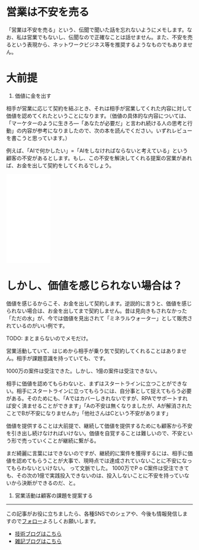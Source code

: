 # 営業は不安を売る
  
「営業は不安を売る」という、伝聞で聞いた話を忘れないようにメモします。なお、私は営業でもないし、伝聞なので正確なことは話せません。また、不安を売るという表現から、ネットワークビジネス等を推奨するようなものでもありません。
  
# 大前提
  
1. 価値に金を出す
  
相手が営業に応じて契約を結ぶとき、それは相手が営業してくれた内容に対して価値を認めてくれたということになります。（価値の具体的な内容については、「マーケターのように生きろ―「あなたが必要だ」と言われ続ける人の思考と行動」の内容が参考になりましたので、次の本を読んでください。いずれレビューを書こうと思っています。）
  
例えば、「AIで何かしたい」=「AIをしなければならないと考えている」という顧客の不安があるとします。もし、この不安を解決してくれる提案の営業があれば、お金を出して契約をしてくれるでしょう。
  
<iframe style="width:120px;height:240px;" marginwidth="0" marginheight="0" scrolling="no" frameborder="0" src="//rcm-fe.amazon-adsystem.com/e/cm?lt1=_blank&bc1=000000&IS2=1&bg1=FFFFFF&fc1=000000&lc1=0000FF&t=nainaistar06-22&language=ja_JP&o=9&p=8&l=as4&m=amazon&f=ifr&ref=as_ss_li_til&asins=B08VMLJ7LK&linkId=b2487606b09bd6912d73c0b3d4fe50ed"></iframe>

# しかし、価値を感じられない場合は？
  
価値を感じるからこそ、お金を出して契約します。逆説的に言うと、価値を感じられない場合は、お金を出してまで契約しません。昔は見向きもされなかった「ただの水」が、今では価値を見出されて「ミネラルウォーター」として販売されているのがいい例です。
  
TODO: まとまらないのでメモだけ。


営業活動していて、はじめから相手が乗り気で契約してくれることはありません。相手が課題意識を持っていても、です。
  
1000万の案件は受注できた。しかし、1億の案件は受注できない。
  
相手に価値を認めてもらわないと、まずはスタートラインに立つことができない。相手にスタートラインに立ってもらうには、自分事として捉えてもらう必要がある。そのためにも、「Aではカバーしきれないですが、RPAでサポートすれば安く済ませることができます」「Aの不安は無くなりましたが、Aが解消されたことでBが不安になりませんか」「他社さんはCという不安があります」
  
価値を提供することは大前提で、継続して価値を提供するためにも顧客から不安を引き出し続けなければいけない。価値を自覚することは難しいので、不安という形で売っていくことが継続に繋がる。
  
まだ綺麗に言葉にはできないのですが、継続的に案件を獲得するには、相手に価値を認めてもらうことが大事で、現時点では達成されていないことに不安になってもらわないといけない。
って文脈でした。
1000万でP o C案件は受注できても、その次の1億で実践投入できないのは、投入しないことに不安を持っていないから決断ができるのだ、と。


1. 営業活動は顧客の課題を提案する
  




---

この記事がお役に立ちましたら、各種SNSでのシェアや、今後も情報発信しますので[フォロー](https://twitter.com/nainaistar)よろしくお願いします。

- [技術ブログはこちら](https://nainaistar.hatenablog.com)
- [雑記ブログはこちら](https://nainaistar.hateblo.jp)
